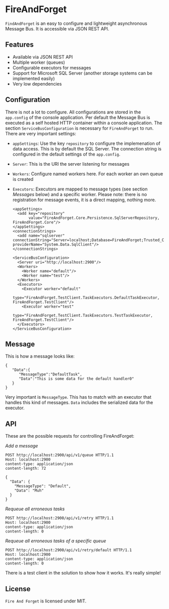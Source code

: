 # FireAndForget

`FindAndForget` is an easy to configure and lightweight asynchronous Message Bus. It is accessible via JSON REST API.

## Features

* Available via JSON REST API
* Multiple worker (queues)
* Configurable executors for messages
* Support for Microsoft SQL Server (another storage systems can be implemented easily)
* Very low dependencies

## Configuration

There is not a lot to configure. All configurations are stored in the `app.config` of the console application. Per default the Message Bus is executed as a self hosted HTTP container within a console application. The section `ServiceBusConfiguration` is necessary for `FireAndForget` to run. There are very important settings:

* `appSettings`: Use the key `repository` to configure the implemenation of data access. This is by default the SQL Server. The connection string is configured in the default settings of the `app.config`.
* `Server`: This is the URI the server listening for messages
* `Workers`: Configure named workers here. For each worker an own queue is created
* `Executors`: Executors are mapped to message types (see section *Messages* below) and a specific worker. Please note: there is no registration for message events, it is a direct mapping, nothing more.

	<?xml version="1.0" encoding="utf-8" ?>
	<configuration>
	  <configSections>
	    <section name="ServiceBusConfiguration" 
	             type="FireAndForget.Configuration.ServiceBusConfigurationSection, FireAndForget"/>
	  </configSections>
	  
	  <appSettings>
	    <add key="repository" 
	         value="FireAndForget.Core.Persistence.SqlServerRepository, FireAndForget.Core"/>
	  </appSettings>
	  <connectionStrings>
	    <add name="sqlserver" connectionString="Server=localhost;Database=FireAndForget;Trusted_Connection=True;" providerName="System.Data.SqlClient"/>
	  </connectionStrings>

	  <ServiceBusConfiguration>
	    <Server uri="http://localhost:2900"/>
	    <Workers>
	      <Worker name="default"/>
	      <Worker name="test"/>
	    </Workers>
	    <Executors>
	      <Executor worker="default" 
	                type="FireAndForget.TestClient.TaskExecutors.DefaultTaskExecutor, FireAndForget.TestClient"/>
	      <Executor worker="test" 
	                type="FireAndForget.TestClient.TaskExecutors.TestTaskExecutor, FireAndForget.TestClient"/>
	    </Executors>
	  </ServiceBusConfiguration>
	</configuration>

## Message

This is how a message looks like:

	{
	   "Data":{
	      "MessageType":"DefaultTask",
	      "Data":"This is some data for the default handler0"
	   }
	}

Very important is `MessageType`. This has to match with an executor that handles this kind of messages. `Data` includes the serialized data for the executor. 

## API

These are the possible requests for controlling FireAndForget:

*Add a message*

	POST http://localhost:2900/api/v1/queue HTTP/1.1
	Host: localhost:2900
	content-type: application/json
	content-length: 72

	{
	  "Data": {
	    "MessageType": "Default",
	    "Data": "Muh"
	  }
	}

*Requeue all erroneous tasks*

	POST http://localhost:2900/api/v1/retry HTTP/1.1
	Host: localhost:2900
	content-type: application/json
	content-length: 0

*Requeue all erroneous tasks of a specific queue*

	POST http://localhost:2900/api/v1/retry/default HTTP/1.1
	Host: localhost:2900
	content-type: application/json
	content-length: 0

There is a test client in the solution to show how it works. It's really simple!

## License

`Fire And Forget` is licensed under MIT.
